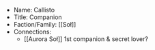- Name: Callisto
- Title: Companion
- Faction/Family: [[Soł]]
- Connections:
	- [[Aurora Soł]] 1st companion & secret lover?